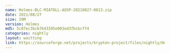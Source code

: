 ```yaml
---
name: Holmes-BLC-MIATOLL-AOSP-20210827-0813.zip
date: 2021/08/27
size: 20M
version: Holmes
md5: 5c87ec3bcb7643395e003ed3fbcbcff4
categories: nightly
layout: waitting
link: https://sourceforge.net/projects/krypton-project/files/nightly/Holmes-BLC-MIATOLL-AOSP-20210827-0813.zip
---
```

